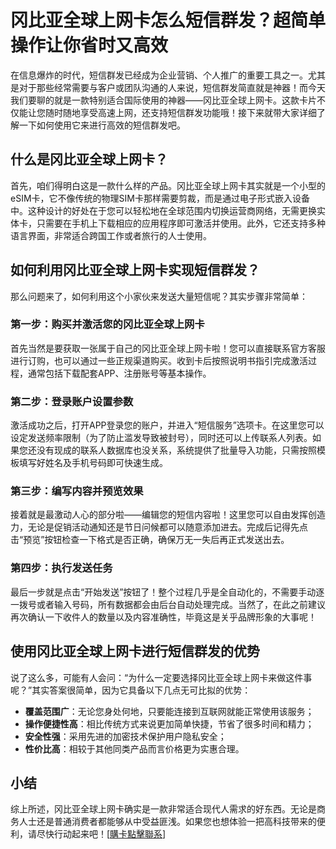 # 冈比亚全球上网卡怎么短信群发？超简单操作让你省时又高效

在信息爆炸的时代，短信群发已经成为企业营销、个人推广的重要工具之一。尤其是对于那些经常需要与客户或团队沟通的人来说，短信群发简直就是神器！而今天我们要聊的就是一款特别适合国际使用的神器——冈比亚全球上网卡。这款卡片不仅能让您随时随地享受高速上网，还支持短信群发功能哦！接下来就带大家详细了解一下如何使用它来进行高效的短信群发吧。

## 什么是冈比亚全球上网卡？

首先，咱们得明白这是一款什么样的产品。冈比亚全球上网卡其实就是一个小型的eSIM卡，它不像传统的物理SIM卡那样需要剪裁，而是通过电子形式嵌入设备中。这种设计的好处在于您可以轻松地在全球范围内切换运营商网络，无需更换实体卡，只需要在手机上下载相应的应用程序即可激活并使用。此外，它还支持多种语言界面，非常适合跨国工作或者旅行的人士使用。

## 如何利用冈比亚全球上网卡实现短信群发？

那么问题来了，如何利用这个小家伙来发送大量短信呢？其实步骤非常简单：

### 第一步：购买并激活您的冈比亚全球上网卡

首先当然是要获取一张属于自己的冈比亚全球上网卡啦！您可以直接联系官方客服进行订购，也可以通过一些正规渠道购买。收到卡后按照说明书指引完成激活过程，通常包括下载配套APP、注册账号等基本操作。

### 第二步：登录账户设置参数

激活成功之后，打开APP登录您的账户，并进入“短信服务”选项卡。在这里您可以设定发送频率限制（为了防止滥发导致被封号），同时还可以上传联系人列表。如果您还没有现成的联系人数据库也没关系，系统提供了批量导入功能，只需按照模板填写好姓名及手机号码即可快速生成。

### 第三步：编写内容并预览效果

接着就是最激动人心的部分啦——编辑您的短信内容啦！这里您可以自由发挥创造力，无论是促销活动通知还是节日问候都可以随意添加进去。完成后记得先点击“预览”按钮检查一下格式是否正确，确保万无一失后再正式发送出去。

### 第四步：执行发送任务

最后一步就是点击“开始发送”按钮了！整个过程几乎是全自动化的，不需要手动逐一拨号或者输入号码，所有数据都会由后台自动处理完成。当然了，在此之前建议再次确认一下收件人的数量以及内容准确性，毕竟这是关乎品牌形象的大事呢！

## 使用冈比亚全球上网卡进行短信群发的优势

说了这么多，可能有人会问：“为什么一定要选择冈比亚全球上网卡来做这件事呢？”其实答案很简单，因为它具备以下几点无可比拟的优势：

- **覆盖范围广**：无论您身处何地，只要能连接到互联网就能正常使用该服务；
- **操作便捷性高**：相比传统方式来说更加简单快捷，节省了很多时间和精力；
- **安全性强**：采用先进的加密技术保护用户隐私安全；
- **性价比高**：相较于其他同类产品而言价格更为实惠合理。

## 小结

综上所述，冈比亚全球上网卡确实是一款非常适合现代人需求的好东西。无论是商务人士还是普通消费者都能够从中受益匪浅。如果您也想体验一把高科技带来的便利，请尽快行动起来吧！[[購卡點擊聯系](https://t.me/s/esim1088)]